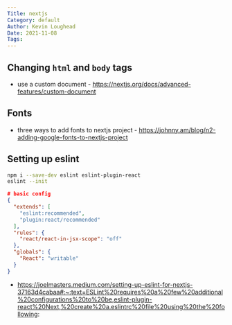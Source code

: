 ```yaml
---  
Title: nextjs  
Category: default  
Author: Kevin Loughead  
Date: 2021-11-08  
Tags:   
---  
```


## Changing `html` and `body` tags
- use a custom document - https://nextjs.org/docs/advanced-features/custom-document

## Fonts
- three ways to add fonts to nextjs project - https://johnny.am/blog/n2-adding-google-fonts-to-nextjs-project

## Setting up eslint
```bash
npm i --save-dev eslint eslint-plugin-react
eslint --init
```

```json
# basic config
{
  "extends": [
    "eslint:recommended",
    "plugin:react/recommended"
  ],
  "rules": {
    "react/react-in-jsx-scope": "off"
  },
  "globals": {
    "React": "writable"
  }
}
```
- https://joelmasters.medium.com/setting-up-eslint-for-nextjs-37163d4cabaa#:~:text=ESLint%20requires%20a%20few%20additional%20configurations%20to%20be,eslint-plugin-react%20Next,%20create%20a.eslintrc%20file%20using%20the%20following: